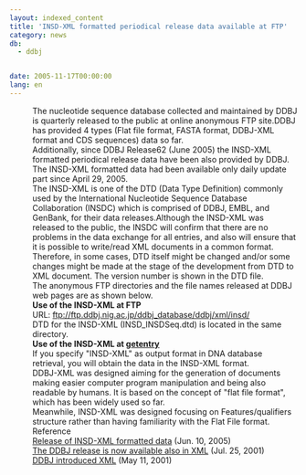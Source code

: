 ```yaml
---
layout: indexed_content
title: 'INSD-XML formatted periodical release data available at FTP'
category: news
db:
  - ddbj


date: 2005-11-17T00:00:00
lang: en
---
```


<html>
<dd>The nucleotide sequence database collected and maintained by DDBJ is quarterly released to the public at online anonymous FTP site.DDBJ has provided 4 types (Flat file format, FASTA format, DDBJ-XML format and CDS sequences) data so far.
<dd>Additionally, since DDBJ Release62 (June 2005) the INSD-XML formatted periodical release data have been also provided by DDBJ. The INSD-XML formatted data had been available only daily update part since April 29, 2005.
<dd>The INSD-XML is one of the DTD (Data Type Definition) commonly used by the International Nucleotide Sequence Database Collaboration (INSDC) which is comprised of DDBJ, EMBL, and GenBank, for their data releases.Although the INSD-XML was released to the public, the INSDC will confirm that there are no problems in the data exchange for all entries, and also will ensure that it is possible to write/read XML documents in a common format. Therefore, in some cases, DTD itself might be changed and/or some changes might be made at the stage of the development from DTD to XML document. The version number is shown in the DTD file.
<dd>The anonymous FTP directories and the file names released at DDBJ web pages are as shown below.
<dd><b>Use of the INSD-XML at FTP</b>
<dd>URL: <a href="ftp://ftp.ddbj.nig.ac.jp/ddbj_database/ddbj/xml/insd/">ftp://ftp.ddbj.nig.ac.jp/ddbj_database/ddbj/xml/insd/</a>
<dd>DTD for the INSD-XML (INSD_INSDSeq.dtd) is located in the same directory.
<dd><b>Use of the INSD-XML at <a href="http://getentry.ddbj.nig.ac.jp/top-e.html">getentry</a></b>
<dd>If you specify "INSD-XML" as output format in DNA database retrieval, you will obtain the data in the INSD-XML format.
<dd>DDBJ-XML was designed aiming for the generation of documents making easier computer program manipulation and being also readable by humans. It is based on the concept of "flat file format", which has been widely used so far.
<dd>Meanwhile, INSD-XML was designed focusing on Features/qualifiers structure rather than having familiarity with the Flat File format.
<dd>Reference
<dd><a href="#050223">Release of INSD-XML formatted data</a> (Jun. 10, 2005)
<dd><a href="/whatsnew/2001-e.html#010725">The DDBJ release is now available also in XML</a> (Jul. 25, 2001)
<dd><a href="/whatsnew/2001-e.html#010511">DDBJ introduced XML</a> (May 11, 2001)</dd>
</dd>
</dd>
</dd>
</dd>
</dd>
</dd>
</dd>
</dd>
</dd>
</dd>
</dd>
</dd>
</dd>
</dd>
</html>
